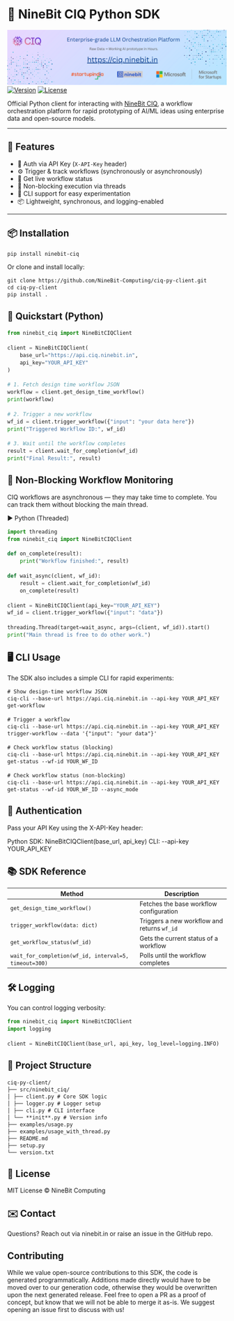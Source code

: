 # 🧠 NineBit CIQ Python SDK

![](banner.png)
[![Version](https://img.shields.io/pypi/v/ninebit-ciq)](https://pypi.org/project/ninebit-ciq)
[![License](https://img.shields.io/github/license/NineBit-Computing/ciq-py-client)](https://github.com/NineBit-Computing/ciq-py-client/blob/main/LICENSE)

Official Python client for interacting with [NineBit CIQ](https://ciq.ninebit.in), a workflow orchestration platform for rapid prototyping of AI/ML ideas using enterprise data and open-source models.

---

## 🚀 Features

- 🔐 Auth via API Key (`X-API-Key` header)
- ⚙️ Trigger & track workflows (synchronously or asynchronously)
- 🔄 Get live workflow status
- 🧵 Non-blocking execution via threads
- 🧰 CLI support for easy experimentation
- 📦 Lightweight, synchronous, and logging-enabled

---

## 📦 Installation

```bash
pip install ninebit-ciq
```

Or clone and install locally:

```
git clone https://github.com/NineBit-Computing/ciq-py-client.git
cd ciq-py-client
pip install .
```

## 🧪 Quickstart (Python)

```python
from ninebit_ciq import NineBitCIQClient

client = NineBitCIQClient(
    base_url="https://api.ciq.ninebit.in",
    api_key="YOUR_API_KEY"
)

# 1. Fetch design time workflow JSON
workflow = client.get_design_time_workflow()
print(workflow)

# 2. Trigger a new workflow
wf_id = client.trigger_workflow({"input": "your data here"})
print("Triggered Workflow ID:", wf_id)

# 3. Wait until the workflow completes
result = client.wait_for_completion(wf_id)
print("Final Result:", result)

```

## 🧠 Non-Blocking Workflow Monitoring

CIQ workflows are asynchronous — they may take time to complete. You can track them without blocking the main thread.

▶ Python (Threaded)

```python
import threading
from ninebit_ciq import NineBitCIQClient

def on_complete(result):
    print("Workflow finished:", result)

def wait_async(client, wf_id):
    result = client.wait_for_completion(wf_id)
    on_complete(result)

client = NineBitCIQClient(api_key="YOUR_API_KEY")
wf_id = client.trigger_workflow({"input": "data"})

threading.Thread(target=wait_async, args=(client, wf_id)).start()
print("Main thread is free to do other work.")
```

## 🖥️ CLI Usage

The SDK also includes a simple CLI for rapid experiments:

```
# Show design-time workflow JSON
ciq-cli --base-url https://api.ciq.ninebit.in --api-key YOUR_API_KEY get-workflow

# Trigger a workflow
ciq-cli --base-url https://api.ciq.ninebit.in --api-key YOUR_API_KEY trigger-workflow --data '{"input": "your data"}'

# Check workflow status (blocking)
ciq-cli --base-url https://api.ciq.ninebit.in --api-key YOUR_API_KEY get-status --wf-id YOUR_WF_ID

# Check workflow status (non-blocking)
ciq-cli --base-url https://api.ciq.ninebit.in --api-key YOUR_API_KEY get-status --wf-id YOUR_WF_ID --async_mode
```

## 🔐 Authentication

Pass your API Key using the X-API-Key header:

Python SDK: NineBitCIQClient(base_url, api_key)
CLI: --api-key YOUR_API_KEY

## 📚 SDK Reference

| Method                                                | Description                                 |
| ----------------------------------------------------- | ------------------------------------------- |
| `get_design_time_workflow()`                          | Fetches the base workflow configuration     |
| `trigger_workflow(data: dict)`                        | Triggers a new workflow and returns `wf_id` |
| `get_workflow_status(wf_id)`                          | Gets the current status of a workflow       |
| `wait_for_completion(wf_id, interval=5, timeout=300)` | Polls until the workflow completes          |

## 🛠️ Logging

You can control logging verbosity:

```python
from ninebit_ciq import NineBitCIQClient
import logging

client = NineBitCIQClient(base_url, api_key, log_level=logging.INFO)
```

## 📁 Project Structure

```
ciq-py-client/
├── src/ninebit_ciq/
│ ├── client.py # Core SDK logic
│ ├── logger.py # Logger setup
│ ├── cli.py # CLI interface
│ └── **init**.py # Version info
├── examples/usage.py
├── examples/usage_with_thread.py
├── README.md
├── setup.py
└── version.txt
```

## 📄 License

MIT License © NineBit Computing

## ✉️ Contact

Questions? Reach out via ninebit.in or raise an issue in the GitHub repo.

## Contributing

While we value open-source contributions to this SDK, the code is generated programmatically. Additions made directly would have to be moved over to our generation code, otherwise they would be overwritten upon the next generated release. Feel free to open a PR as a proof of concept, but know that we will not be able to merge it as-is. We suggest opening an issue first to discuss with us!

